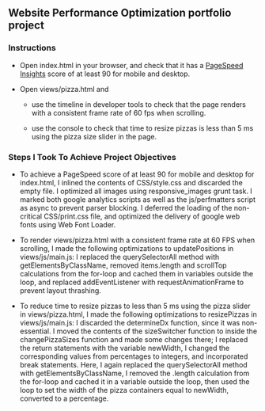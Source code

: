 ## Website Performance Optimization portfolio project

### Instructions

* Open index.html in your browser, and check that it has a [PageSpeed Insights](https://developers.google.com/speed/pagespeed/insights/) score of at least 90 for mobile and desktop.

* Open views/pizza.html and

  * use the timeline in developer tools to check that the page renders with a consistent frame rate of 60 fps when scrolling.

  * use the console to check that time to resize pizzas is less than 5 ms using the pizza size slider in the page.

### Steps I Took To Achieve Project Objectives

* To achieve a PageSpeed score of at least 90 for mobile and desktop for index.html, I inlined the contents of CSS/style.css and discarded the empty file. I optimized all images using responsive_images grunt task.  I marked both google analytics scripts as well as the js/perfmatters script as async to prevent parser blocking.  I deferred the loading of the non-critical CSS/print.css file, and optimized the delivery of google web fonts using Web Font Loader.

* To render views/pizza.html with a consistent frame rate at 60 FPS when scrolling, I made the following optimizations to updatePositions in views/js/main.js: I replaced the querySelectorAll method with getElementsByClassName, removed items.length and scrollTop calculations from the for-loop and cached them in variables outside the loop, and replaced addEventListener with requestAnimationFrame to prevent layout thrashing.

* To reduce time to resize pizzas to less than 5 ms using the pizza slider in views/pizza.html, I made the following optimizations to resizePizzas in views/js/main.js: I discarded the determineDx function, since it was non-essential. I moved the contents of the sizeSwitcher function to inside the changePizzaSizes function and made some changes there; I replaced the return statements with the variable newWidth, I changed the corresponding values from percentages to integers, and incorporated break statements. Here, I again replaced the querySelectorAll method with getElementsByClassName, I removed the .length calculation from the for-loop and cached it in a variable outside the loop, then used the loop to set the width of the pizza containers equal to newWidth, converted to a percentage.








